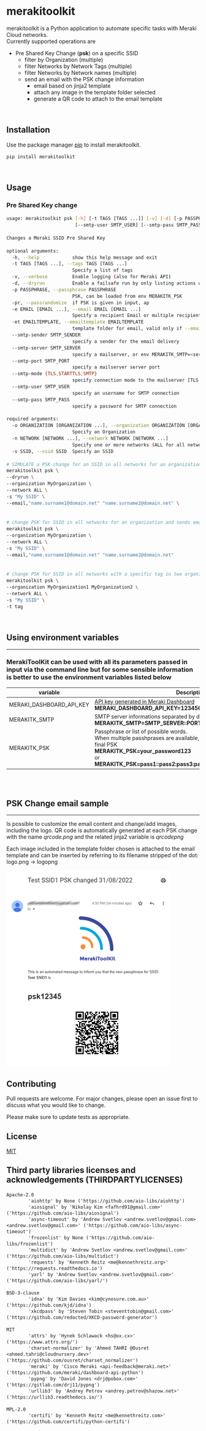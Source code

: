 # merakitoolkit

merakitoolkit is a Python application to automate specific tasks with Meraki Cloud networks.<br>
Currently supported operations are
- Pre Shared Key Change (**psk**) on a specific SSID
  - filter by Organization (multiple)
  - filter Networks by Network Tags (multiple)
  - filter Networks by Network names (multiple)
  - send an email with the PSK change information
    - email based on jinja2 template
    - attach any image in the template folder selected
    - generate a QR code to attach to the email template

<br>


## Installation

Use the package manager [pip](https://pip.pypa.io/en/stable/) to install merakitoolkit.

```bash
pip install merakitoolkit
```
<br>

## Usage
### Pre Shared Key change
```bash
usage: merakitoolkit psk [-h] [-t TAGS [TAGS ...]] [-v] [-d] [-p PASSPHRASE] [-pr] [-e EMAIL [EMAIL ...]] [-et EMAILTEMPLATE] [--smtp-sender SMTP_SENDER] [--smtp-server SMTP_SERVER] [--smtp-port SMTP_PORT] [--smtp-mode {TLS,STARTTLS,SMTP}]
                         [--smtp-user SMTP_USER] [--smtp-pass SMTP_PASS] -o ORGANIZATION [ORGANIZATION ...] -n NETWORK [NETWORK ...] -s SSID

Changes a Meraki SSID Pre Shared Key

optional arguments:
  -h, --help            show this help message and exit
  -t TAGS [TAGS ...], --tags TAGS [TAGS ...]
                        Specify a list of tags
  -v, --verbose         Enable logging (also for Meraki API)
  -d, --dryrun          Enable a failsafe run by only listing actions without applying them
  -p PASSPHRASE, --passphrase PASSPHRASE
                        PSK, can be loaded from env MERAKITK_PSK
  -pr, --passrandomize  if PSK is given in input, ap
  -e EMAIL [EMAIL ...], --email EMAIL [EMAIL ...]
                        Specify a recipient Email or multiple recipients
  -et EMAILTEMPLATE, --emailtemplate EMAILTEMPLATE
                        template folder for email, valid only if --email is set
  --smtp-sender SMTP_SENDER
                        specify a sender for the email delivery
  --smtp-server SMTP_SERVER
                        specify a mailserver, or env MERAKITK_SMTP=<server>:<port>:<mode>:<user>:<pass>
  --smtp-port SMTP_PORT
                        specify a mailserver server port
  --smtp-mode {TLS,STARTTLS,SMTP}
                        specify connection mode to the mailserver [TLS|STARTTLS|SMTP] default=TLS
  --smtp-user SMTP_USER
                        specify an username for SMTP connection
  --smtp-pass SMTP_PASS
                        specify a password for SMTP connection

required arguments:
  -o ORGANIZATION [ORGANIZATION ...], --organization ORGANIZATION [ORGANIZATION ...]
                        Specify an Organization
  -n NETWORK [NETWORK ...], --network NETWORK [NETWORK ...]
                        Specify one or more networks (ALL for all networks)
  -s SSID, --ssid SSID  Specify an SSID

# SIMULATE a PSK change for an SSID in all networks for an organization, print a report of what would have happened (API KEY, email, PSK are set via env variables)
merakitoolkit psk \ 
--dryrun \
--organization MyOrganization \
--network ALL \
-s "My SSID" \
--email,"name.surname1@domain.net" "name.surname2@domain.net" \


# change PSK for SSID in all networks for an organization and sends email aftwerwards (API KEY, email, PSK are set via env variables)
merakitoolkit psk \ 
--organization MyOrganization \
--network ALL \
-s "My SSID" \
--email,"name.surname1@domain.net" "name.surname2@domain.net"


# change PSK for SSID in all networks with a specific tag in two organizations (API KEY, email, PSK are set via env variables)
merakitoolkit psk \ 
--organization MyOrganization1 MyOrganization2 \
--network ALL \
-s "My SSID" \
-t tag
```
<br>

## Using environment variables
------------------------------------------
### MerakiToolKit can be used with all its parameters passed in input via the command line but for some sensible information is better to use the environment variables listed below
| variable      | Description |
| ----------- | ------------------------------------------ |
| MERAKI_DASHBOARD_API_KEY      | [API key generated in Meraki Dashboard](https://documentation.meraki.com/General_Administration/Other_Topics/Cisco_Meraki_Dashboard_API#Enable_API_Access)<br>**MERAKI_DASHBOARD_API_KEY=123456789abcdefghi**       |
| MERAKITK_SMTP   | SMTP server informations separated by double colon :: in the form: <br>**MERAKITK_SMTP=SMTP_SERVER::PORT::MODE::USERNAME::PASSWORD** |
|MERAKITK_PSK| Passphrase or list of possible words.<br>When multiple passhprases are available, entropy is always added to the final PSK<br>**MERAKITK_PSK=your_password123**<br>or<br>**MERAKITK_PSK=pass1::pass2:pass3:pass4:pass5**

<br><br>

## PSK Change email sample
------------------------------------------
Is possible to customize the email content and change/add images, including the logo.
QR code is automatically generated at each PSK change with the name *qrcode.png* and the related jinja2 variable is *qrcodepng*

Each image included in the template folder chosen is attached to the email template and can be inserted by referring to its filename stripped of the dot:<br>logo.png -> logopng

![email sample image](/docs/emailsample.png "email sample image")

## Contributing
Pull requests are welcome. For major changes, please open an issue first to discuss what you would like to change.

Please make sure to update tests as appropriate.

## License
[MIT](https://choosealicense.com/licenses/mit/)

## Third party libraries licenses and acknowledgements (THIRDPARTYLICENSES)
```
Apache-2.0
        'aiohttp' by None ('https://github.com/aio-libs/aiohttp')
        'aiosignal' by 'Nikolay Kim <fafhrd91@gmail.com>' ('https://github.com/aio-libs/aiosignal')
        'async-timeout' by 'Andrew Svetlov <andrew.svetlov@gmail.com> <andrew.svetlov@gmail.com>' ('https://github.com/aio-libs/async-timeout')
        'frozenlist' by None ('https://github.com/aio-libs/frozenlist')
        'multidict' by 'Andrew Svetlov <andrew.svetlov@gmail.com>' ('https://github.com/aio-libs/multidict')
        'requests' by 'Kenneth Reitz <me@kennethreitz.org>' ('https://requests.readthedocs.io')
        'yarl' by 'Andrew Svetlov <andrew.svetlov@gmail.com>' ('https://github.com/aio-libs/yarl/')

BSD-3-clause
        'idna' by 'Kim Davies <kim@cynosure.com.au>' ('https://github.com/kjd/idna')
        'xkcdpass' by 'Steven Tobin <steventtobin@gmail.com>' ('https://github.com/redacted/XKCD-password-generator')

MIT
        'attrs' by 'Hynek Schlawack <hs@ox.cx>' ('https://www.attrs.org/')
        'charset-normalizer' by 'Ahmed TAHRI @Ousret <ahmed.tahri@cloudnursery.dev>' ('https://github.com/ousret/charset_normalizer')
        'meraki' by 'Cisco Meraki <api-feedback@meraki.net>' ('https://github.com/meraki/dashboard-api-python')
        'pypng' by 'David Jones <drj@pobox.com>' ('https://gitlab.com/drj11/pypng')
        'urllib3' by 'Andrey Petrov <andrey.petrov@shazow.net>' ('https://urllib3.readthedocs.io/')

MPL-2.0
        'certifi' by 'Kenneth Reitz <me@kennethreitz.com>' ('https://github.com/certifi/python-certifi')
```